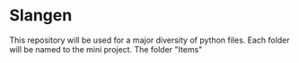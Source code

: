 # Slangen
This repository will be used for a major diversity of python files. Each folder will be named to the mini project. The folder "Items" 

